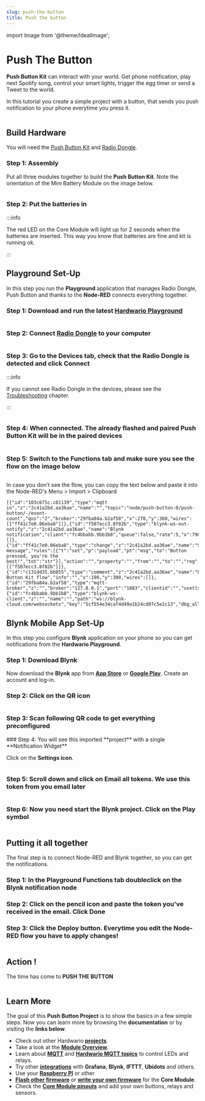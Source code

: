 ```yaml
---
slug: push-the-button
title: Push the button
---
```

import Image from '@theme/IdealImage';


# Push The Button

**Push Button Kit** can interact with your world. Get phone notification, play next Spotify song, control your smart lights, trigger the egg timer or send a Tweet to the world.

In this tutorial you create a simple project with a button, that sends you push notification to your phone everytime you press it.


<div class="container">
  <div class="row">
    <Image img={require('./img/push-the-button/push-the-button_button-garage.webp')}/>
  </div>
</div>


## Build Hardware

You will need the [Push Button Kit](https://www.hardwario.store/p/push-set) and [Radio Dongle](https://www.hardwario.store/p/radio-dongle).

### Step 1: Assembly

Put all three modules together to build the **Push Button Kit**. Note the orientation of the Mini Battery Module on the image below.


<div class="container">
  <div class="row">
    <Image img={require('./img/push-the-button/push-the-button_mini-battery-module-orientation.webp')}/>
  </div>
</div>

### Step 2: Put the batteries in

:::info

The red LED on the Core Module will light up for 2 seconds when the batteries are inserted. This way you know that batteries are fine and kit is running ok.

:::

## Playground Set-Up

In this step you run the **Playground** application that manages Radio Dongle, Push Button and thanks to the **Node-RED** connects everything together.

### Step 1: Download and run the latest [**Hardwario Playground**](https://github.com/bigclownlabs/bch-playground/releases/latest)


<div class="container">
  <div class="row">
    <Image img={require('./img/push-the-button/logo.webp')}/>
  </div>
</div>

### **Step 2:** Connect [Radio Dongle](https://www.hardwario.store/p/radio-dongle) to your computer

<div class="container">
  <div class="row">
    <Image img={require('./img/push-the-button/push-the-button_connect-usb-dongle.webp')}/>
  </div>
</div>

### Step 3: Go to the **Devices** tab, check that the Radio Dongle is detected and click **Connect**

:::info

If you cannot see Radio Dongle in the devices, please see the [Troubleshooting](https://docs.hardwario.com/tower/firmware-sdk/how-to/how-to-push-button/) chapter.

:::

<div class="container">
  <div class="row">
    <Image img={require('./img/push-the-button/push-the-button_playground-devices-connect.webp')}/>
  </div>
</div>

### **Step 4:** When connected. The already flashed and paired Push Button Kit will be in the paired devices

<div class="container">
  <div class="row">
    <Image img={require('./img/push-the-button/push-the-button_playground-devices-connected.webp')}/>
  </div>
</div>

### Step 5: Switch to the **Functions** tab and make sure you see the flow on the image below

<div class="container">
  <div class="row">
    <Image img={require('./img/push-the-button/push-the-button_node-red-flow.webp')}/>
  </div>
</div>

In case you don't see the flow, you can copy the text below and paste it into the Node-RED's Menu &gt; Import &gt; Clipboard

```text
[{"id":"103c675c.c81139","type":"mqtt in","z":"2c41a2bd.aa36ae","name":"","topic":"node/push-button:0/push-button/-/event-count","qos":"2","broker":"29fba84a.b2af58","x":270,"y":360,"wires":[["ff41c7e0.06eba8"]]},{"id":"f507ecc3.8f82b","type":"blynk-ws-out-notify","z":"2c41a2bd.aa36ae","name":"Blynk notification","client":"fc4bbabb.9bb1b8","queue":false,"rate":5,"x":790,"y":360,"wires":[]},{"id":"ff41c7e0.06eba8","type":"change","z":"2c41a2bd.aa36ae","name":"Set message","rules":[{"t":"set","p":"payload","pt":"msg","to":"Button pressed, you're the best!","tot":"str"}],"action":"","property":"","from":"","to":"","reg":false,"x":570,"y":360,"wires":[["f507ecc3.8f82b"]]},{"id":"c131dd35.bb855","type":"comment","z":"2c41a2bd.aa36ae","name":"Push Button Kit flow","info":"","x":190,"y":300,"wires":[]},{"id":"29fba84a.b2af58","type":"mqtt-broker","z":"","broker":"127.0.0.1","port":"1883","clientid":"","usetls":false,"compatmode":true,"keepalive":"60","cleansession":true,"birthTopic":"","birthQos":"0","birthPayload":"","willTopic":"","willQos":"0","willPayload":""},{"id":"fc4bbabb.9bb1b8","type":"blynk-ws-client","z":"","name":"","path":"ws://blynk-cloud.com/websockets","key":"5cf554e34caf4d49a1b24cd07c5e2c13","dbg_all":false,"dbg_read":false,"dbg_write":false,"dbg_notify":false,"dbg_mail":false,"dbg_prop":false,"dbg_sync":false,"dbg_bridge":false,"dbg_low":false,"dbg_pins":"","multi_cmd":false,"proxy_type":"no","proxy_url":""}]
```

## Blynk Mobile App Set-Up

In this step you configure **Blynk** application on your phone so you can get notifications from the **Hardwario Playground**.

### Step 1: Download Blynk

Now download the **Blynk** app from [**App Store**](https://apps.apple.com/us/app/blynk-iot/id1559317868) or [**Google Play**](https://play.google.com/store/apps/details?id=cloud.blynk&pcampaignid=web_share). Create an account and log-in.

### Step 2: Click on the **QR icon**

<div class="container">
  <div class="row">
    <Image img={require('./img/push-the-button/push-the-button_blynk-copy.webp')}/>
  </div>
</div>

### **Step 3:** Scan following QR code to get everything preconfigured

<div class="container">
  <div class="row">
    <Image img={require('./img/push-the-button/push-the-button_blynk-qr-code-push-button-kit.webp')}/>
  </div>
</div>
### Step 4: You will see this imported **project** with a single **Notification Widget**

Click on the **Settings icon**.

<div class="container">
  <div class="row">
    <Image img={require('./img/push-the-button/push-the-button_blynk-config.webp')}/>
  </div>
</div>

### **Step 5:** Scroll down and click on **Email all** tokens. We use this token from you email later

<div class="container">
  <div class="row">
    <Image img={require('./img/push-the-button/push-the-button_blynk-token.webp')}/>
  </div>
</div>

### Step 6: Now you need start the Blynk project. Click on the **Play** symbol

<div class="container">
  <div class="row">
    <Image img={require('./img/push-the-button/push-the-button_blynk-play.webp')}/>
  </div>
</div>

## Putting it all together

The final step is to connect Node-RED and Blynk together, so you can get the notifications.

### Step 1: In the **Playground** **Functions** tab doubleclick on the **Blynk notification** node

### Step 2: Click on the **pencil icon** and paste the token you've received in the email. Click **Done**

### **Step 3:** Click the **Deploy** button. Everytime you edit the Node-RED flow you have to apply changes!

<div class="container">
  <div class="row">
    <Image img={require('./img/push-the-button/push-the-button_node-red-token.webp')}/>
  </div>
</div>

## Action !

The time has come to **PUSH THE BUTTON**

<div class="container">
  <div class="row">
    <Image img={require('./img/push-the-button/push-the-button_push-the-button.webp')}/>
  </div>
</div>

## Learn More

The goal of this **Push Button Project** is to show the basics in a few simple steps. Now you can learn more by browsing the **documentation** or by visiting the **links below**.

* Check out other Hardwario [**projects**](projects-overview.md).
* Take a look at the [**Module Overview**](https://docs.hardwario.com/chester/extension-modules/chester-z1/#module-overview).
* Learn about [**MQTT**](https://docs.hardwario.com/fiber/mqtt-broker/) and [**Hardwario MQTT topics**](../interfaces/mqtt-topics.md) to control LEDs and relays.
* Try other [**integrations**](https://docs.hardwario.com/tower/category/platform-integrations/) with **Grafana**, **Blynk**, **IFTTT**, **Ubidots** and others.
* Use your [**Raspberry PI**](https://docs.hardwario.com/tower/server-raspberry-pi/) or other 
* [**Flash other firmware**](https://docs.hardwario.com/tower/firmware-development/hardwario-extension-tutorial/#flash-firmware) or [**write your own firmware**](https://docs.hardwario.com/chester/category/firmware-sdk/) for the **Core Module**.
* Check the [**Core Module pinouts**](https://docs.hardwario.com/tower/hardware-modules/header-pinout/#core-module-pinout) and add your own buttons, relays and sensors.


